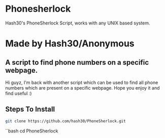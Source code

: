 # Phonesherlock

Hash30's PhoneSherlock Script, works with any UNIX based system.

# Made by Hash30/Anonymous

## A script to find phone numbers on a specific webpage.

Hi guyz, I'm back with another script which can be used to find all phone numbers which are present on a specific webpage. Hope you enjoy it and find useful :)

## Steps To Install

```bash
git clone https://github.com/hash30/PhoneSherlock.git
```
``bash
cd PhoneSherlock
```

